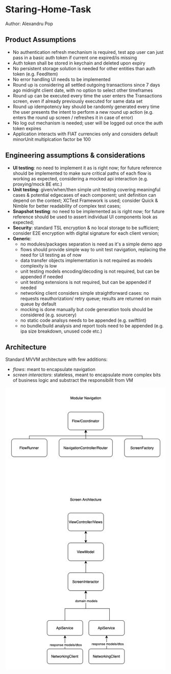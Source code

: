 # Staring-Home-Task

Author: Alexandru Pop

## Product Assumptions

- No authentication refresh mechanism is required, test app user can just pass in a basic auth token if current one expired/is missing
- Auth token shall be stored in keychain and deleted upon expiry
- No persistent storage solution is needed for other entities than auth token (e.g. FeedItem)
- No error handling UI needs to be implemented
- Round up is considering all settled outgoing transactions since 7 days ago midnight client date, with no option to select other timeframes
- Round up can be executed every time the user enters the Transactions screen, even if already previously executed for same data set
- Round up idempotency key should be randomly generated every time the user presents the intent to perform a new round up action (e.g. enters the round up screen / refreshes it in case of error)
- No log out mechanism is needed; user will be logged out once the auth token expires
- Application interacts with FIAT currencies only and considers default minorUnit multiplcation factor be 100

## Engineering assumptions & considerations

- **UI testing**: no need to implement it as is right now; for future reference should be implemented to make sure critical paths of each flow is working as expected, considering a mocked api interaction (e.g. proxying/mock BE etc.)
- **Unit testing**: given/when/then simple unit testing covering meaningful cases & potential edgecases of each component; unit definition can depend on the context; XCTest Framework is used; consider Quick & Nimble for better readability of complex test cases;
- **Snapshot testing**: no need to be implemented as is right now; for future reference should be used to assert individual UI components look as expected;
- **Security**: standard TSL encryption & no local storage to be sufficient; consider E2E encryption with digital signature for each client version;
- **Generic**: 
    - no modules/packages separation is need as it's a simple demo app
    - flows should provide simple way to unit test navigation, replacing the need for UI testing as of now
    - data transfer objects implementation is not required as models complexity is low
    - unit testing models encoding/decoding is not required, but can be appended if needed
    - unit testing extensions is not required, but can be appended if needed
    - networking client considers simple straightforward cases: no requests reauthorization/ retry queue; results are returned on main queue by default
    - mocking is done manually but code generation tools should be considered (e.g. sourcery)
    - no static code analsys needs to be appended (e.g. swiftlint)
    - no bundle/build analysis and report tools need to be appended (e.g. ipa size breakdown, unused code etc.)

## Architecture

Standard MVVM architecture with few additions:
- *flows*: meant to encapsulate navigation
- *screen interactors*: stateless, meant to encapsulate more complex bits of business logic and substract the responsibilit from VM


<p align="center">
  <img src="https://github.com/apphx/Staring-Home-Task/blob/13a30156781dc3d49b92b3bcadf2f2567fd5025e/Docs/Architecture.png" alt="Architecture"/>
</p>
